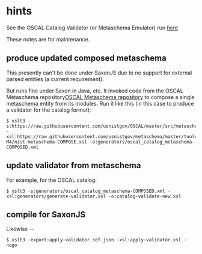 
# hints

See the OSCAL Catalog Validator (or Metaschema Emulator) run [here](catalog.html)

These notes are for maintenance.

## produce updated composed metaschema

This presently can't be done under SaxonJS due to no support for external parsed entities (a current requirement).

But runs fine under Saxon in Java, etc. It invoked code from the OSCAL Metaschema repository[OSCAL Metaschema repository](https://github.com/usnistgov/metaschema) to compose a single metaschema entity from its modules. Run it like this (in this case to produce a validator for the catalog format):

```
$ xslt3 -s:https://raw.githubusercontent.com/usnistgov/OSCAL/master/src/metaschema/oscal_catalog_metaschema.xml -xsl:https://raw.githubusercontent.com/usnistgov/metaschema/master/toolchains/xslt-M4/nist-metaschema-COMPOSE.xsl -o:generators/oscal_catalog_metaschema-COMPOSED.xml          
```

## update validator from metaschema

For example, for the OSCAL catalog:

```
$ xslt3 -s:generators/oscal_catalog_metaschema-COMPOSED.xml -xsl:generators/generate-validator.xsl -o:catalog-validate-new.xsl
```

## compile for SaxonJS

Likewise --

```
$ xslt3 -export:apply-validator.sef.json -xsl:apply-validator.xsl -nogo
```



